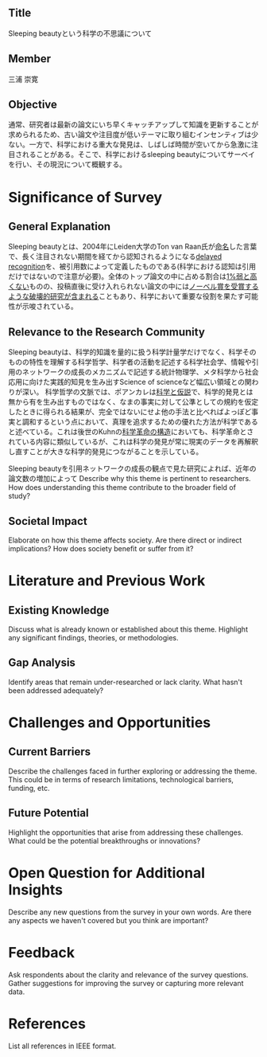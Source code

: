 ## Title
Sleeping beautyという科学の不思議について

## Member 
三浦 崇寛

## Objective
通常、研究者は最新の論文にいち早くキャッチアップして知識を更新することが求められるため、古い論文や注目度が低いテーマに取り組むインセンティブは少ない。一方で、科学における重大な発見は、しばしば時間が空いてから急激に注目されることがある。そこで、科学におけるsleeping beautyについてサーベイを行い、その現況について概観する。

# Significance of Survey
## General Explanation
Sleeping beautyとは、2004年にLeiden大学のTon van Raan氏が[命名](https://link.springer.com/article/10.1023/B:SCIE.0000018543.82441.f1)した言葉で、長く注目されない期間を経てから認知されるようになる[delayed recognition](http://garfield.library.upenn.edu/essays/v4p488y1979-80.pdf)を、被引用数によって定義したものである(科学における認知は引用だけではないので注意が必要)。全体のトップ論文の中に占める割合は[1%弱と高くない](https://link.springer.com/article/10.1023/B:SCIE.0000006881.30700.ea)ものの、投稿直後に受け入れられない論文の中には[ノーベル賞を受賞するような破壊的研究が含まれる](https://link.springer.com/article/10.1007/s11192-008-2141-5)こともあり、科学において重要な役割を果たす可能性が示唆されている。

## Relevance to the Research Community
Sleeping beautyは、科学的知識を量的に扱う科学計量学だけでなく、科学そのものの特性を理解する科学哲学、科学者の活動を記述する科学社会学、情報や引用のネットワークの成長のメカニズムで記述する統計物理学、メタ科学から社会応用に向けた実践的知見を生み出すScience of scienceなど幅広い領域との関わりが深い。
科学哲学の文脈では、ポアンカレは[科学と仮説]()で、科学的発見とは無から有を生み出すものではなく、なまの事実に対して公準としての規約を仮定したときに得られる結果が、完全ではないにせよ他の手法と比べればよっぽど事実と調和するという点において、真理を追求するための優れた方法が科学であると述べている。これは後世のKuhnの[科学革命の構造]()においても、科学革命とされている内容に類似しているが、これは科学の発見が常に現実のデータを再解釈し直すことが大きな科学的発見につながることを示している。

Sleeping beautyを引用ネットワークの成長の観点で見た研究によれば、近年の論文数の増加によって
Describe why this theme is pertinent to researchers. How does understanding this theme contribute to the broader field of study?

## Societal Impact
Elaborate on how this theme affects society. Are there direct or indirect implications? How does society benefit or suffer from it?

# Literature and Previous Work
## Existing Knowledge
Discuss what is already known or established about this theme. Highlight any significant findings, theories, or methodologies.

## Gap Analysis
Identify areas that remain under-researched or lack clarity. What hasn't been addressed adequately?

# Challenges and Opportunities
## Current Barriers
Describe the challenges faced in further exploring or addressing the theme. This could be in terms of research limitations, technological barriers, funding, etc.

## Future Potential
Highlight the opportunities that arise from addressing these challenges. What could be the potential breakthroughs or innovations?

# Open Question for Additional Insights
Describe any new questions from the survey in your own words. Are there any aspects we haven't covered but you think are important?

# Feedback
Ask respondents about the clarity and relevance of the survey questions. Gather suggestions for improving the survey or capturing more relevant data.

# References
List all references in IEEE format.